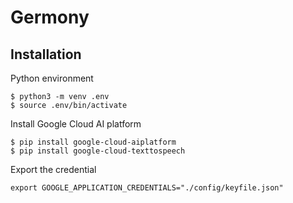 # Germony

## Installation

Python environment

```
$ python3 -m venv .env
$ source .env/bin/activate
```

Install Google Cloud AI platform

```
$ pip install google-cloud-aiplatform
$ pip install google-cloud-texttospeech 
```

Export the credential

```
export GOOGLE_APPLICATION_CREDENTIALS="./config/keyfile.json"
```